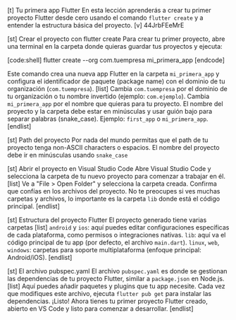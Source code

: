 [t] Tu primera app Flutter
En esta lección aprenderás a crear tu primer proyecto Flutter desde cero usando el comando `flutter create` y a entender la estructura básica del proyecto.
[v] 44JrbFEeMrE

[st] Crear el proyecto con flutter create
Para crear tu primer proyecto, abre una terminal en la carpeta donde quieras guardar tus proyectos y ejecuta:

[code:shell]
flutter create --org com.tuempresa mi_primera_app
[endcode]

Este comando crea una nueva app Flutter en la carpeta `mi_primera_app` y configura el identificador de paquete (package name) con el dominio de tu organización (`com.tuempresa`).
[list]
Cambia `com.tuempresa` por el dominio de tu organización o tu nombre invertido (ejemplo: `com.ejemplo`).
Cambia `mi_primera_app` por el nombre que quieras para tu proyecto.
El nombre del proyecto y la carpeta debe estar en minúsculas y usar guión bajo para separar palabras (snake_case). Ejemplo: `first_app` o `mi_primera_app`.
[endlist]

[st] Path del proyecto
Por nada del mundo permitas que el path de tu proyecto tenga non-ASCII characters o espacios. El nombre del proyecto debe ir en minúsculas usando `snake_case`

[st] Abrir el proyecto en Visual Studio Code
Abre Visual Studio Code y selecciona la carpeta de tu nuevo proyecto para comenzar a trabajar en él.
[list]
Ve a "File > Open Folder" y selecciona la carpeta creada.
Confirma que confías en los archivos del proyecto.
No te preocupes si ves muchas carpetas y archivos, lo importante es la carpeta `lib` donde está el código principal.
[endlist]

[st] Estructura del proyecto Flutter
El proyecto generado tiene varias carpetas
[list]
`android` y `ios`: aquí puedes editar configuraciones específicas de cada plataforma, como permisos o integraciones nativas.
`lib`: aquí va el código principal de tu app (por defecto, el archivo `main.dart`).
`linux`, `web`, `windows`: carpetas para soporte multiplataforma (enfoque principal: Android/iOS).
[endlist]

[st] El archivo pubspec.yaml
El archivo `pubspec.yaml` es donde se gestionan las dependencias de tu proyecto Flutter, similar a `package.json` en Node.js.
[list]
Aquí puedes añadir paquetes y plugins que tu app necesite.
Cada vez que modifiques este archivo, ejecuta `flutter pub get` para instalar las dependencias.
¡Listo! Ahora tienes tu primer proyecto Flutter creado, abierto en VS Code y listo para comenzar a desarrollar. 
[endlist]